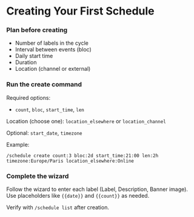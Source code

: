 # Creating Your First Schedule

### Plan before creating

- Number of labels in the cycle
- Interval between events (bloc)
- Daily start time
- Duration
- Location (channel or external)

### Run the create command

Required options:
- `count`, `bloc`, `start_time`, `len`

Location (choose one): `location_elsewhere` or `location_channel`

Optional: `start_date`, `timezone`

Example:
```
/schedule create count:3 bloc:2d start_time:21:00 len:2h timezone:Europe/Paris location_elsewhere:Online
```

### Complete the wizard

Follow the wizard to enter each label (Label, Description, Banner image). Use placeholders like `{{date}}` and `{{count}}` as needed.

Verify with `/schedule list` after creation.
